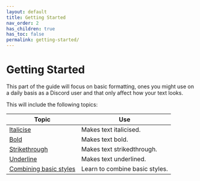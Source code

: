 ```yaml
---
layout: default
title: Getting Started
nav_order: 2
has_children: true
has_toc: false
permalink: getting-started/
---
```


# Getting Started

This part of the guide will focus on basic formatting, ones you might use on a daily basis as a Discord user and that only affect how your text looks.

This will include the following topics:

| Topic | Use |
|-|-|
| [Italicise](/discord/italicise) | Makes text italicised. |
| [Bold](/discord/bold) | Makes text bold. |
| [Strikethrough](/discord/strikethrough) | Makes text strikedthrough. |
| [Underline](/discord/underline) | Makes text underlined. |
| [Combining basic styles](/discord/combining) | Learn to combine basic styles. |
